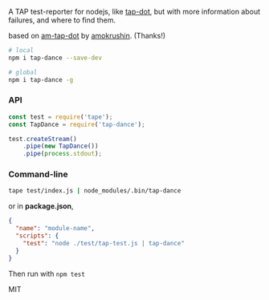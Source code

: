 A TAP test-reporter for nodejs, like [tap-dot](https://github.com/scottcorgan/tap-dot), but with more information about failures, and where to find them.

based on [am-tap-dot](http://github.com/amokrushin/am-tap-dot) by [amokrushin](https://github.com/amokrushin). (Thanks!)

```bash
# local
npm i tap-dance --save-dev

# global
npm i tap-dance -g
```

### API
```js
const test = require('tape');
const TapDance = require('tap-dance');

test.createStream()
    .pipe(new TapDance())
    .pipe(process.stdout);
```

### Command-line
```bash
tape test/index.js | node_modules/.bin/tap-dance
```
or in **package.json**,

```json
{
  "name": "module-name",
  "scripts": {
    "test": "node ./test/tap-test.js | tap-dance"
  }
}
```

Then run with `npm test`

MIT
